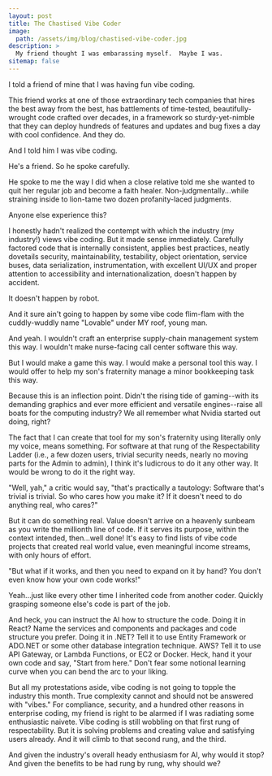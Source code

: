 ```yaml
---
layout: post
title: The Chastised Vibe Coder
image: 
  path: /assets/img/blog/chastised-vibe-coder.jpg
description: >
  My friend thought I was embarassing myself.  Maybe I was.
sitemap: false
---
```


I told a friend of mine that I was having fun vibe coding.

This friend works at one of those extraordinary tech companies that hires the best away from the best, has battlements of time-tested, beautifully-wrought code crafted over decades, in a framework so sturdy-yet-nimble that they can deploy hundreds of features and updates and bug fixes a day with cool confidence. And they do.

And I told him I was vibe coding.

He's a friend. So he spoke carefully.

He spoke to me the way I did when a close relative told me she wanted to quit her regular job and become a faith healer. Non-judgmentally...while straining inside to lion-tame two dozen profanity-laced judgments.

Anyone else experience this?

I honestly hadn't realized the contempt with which the industry (my industry!) views vibe coding. But it made sense immediately. Carefully factored code that is internally consistent, applies best practices, neatly dovetails security, maintainability, testability, object orientation, service buses, data serialization, instrumentation, with excellent UI/UX and proper attention to accessibility and internationalization, doesn't happen by accident.

It doesn't happen by robot.

And it sure ain't going to happen by some vibe code flim-flam with the cuddly-wuddly name "Lovable" under MY roof, young man.

And yeah. I wouldn't craft an enterprise supply-chain management system this way. I wouldn't make nurse-facing call center software this way.

But I would make a game this way. I would make a personal tool this way. I would offer to help my son's fraternity manage a minor bookkeeping task this way.

Because this is an inflection point. Didn't the rising tide of gaming--with its demanding graphics and ever more efficient and versatile engines--raise all boats for the computing industry? We all remember what Nvidia started out doing, right?

The fact that I can create that tool for my son's fraternity using literally only my voice, means something. For software at that rung of the Respectability Ladder (i.e., a few dozen users, trivial security needs, nearly no moving parts for the Admin to admin), I think it's ludicrous to do it any other way. It would be wrong to do it the right way.

"Well, yah," a critic would say, "that's practically a tautology: Software that's trivial is trivial. So who cares how you make it? If it doesn't need to do anything real, who cares?"

But it can do something real. Value doesn't arrive on a heavenly sunbeam as you write the millionth line of code. If it serves its purpose, within the context intended, then...well done! It's easy to find lists of vibe code projects that created real world value, even meaningful income streams, with only hours of effort.

"But what if it works, and then you need to expand on it by hand? You don't even know how your own code works!"

Yeah...just like every other time I inherited code from another coder. Quickly grasping someone else's code is part of the job.

And heck, you can instruct the AI how to structure the code. Doing it in React? Name the services and components and packages and code structure you prefer. Doing it in .NET? Tell it to use Entity Framework or ADO.NET or some other database integration technique. AWS? Tell it to use API Gateway, or Lambda Functions, or EC2 or Docker. Heck, hand it your own code and say, "Start from here." Don't fear some notional learning curve when you can bend the arc to your liking.

But all my protestations aside, vibe coding is not going to topple the industry this month. True complexity cannot and should not be answered with "vibes." For compliance, security, and a hundred other reasons in enterprise coding, my friend is right to be alarmed if I was radiating some enthusiastic naivete. Vibe coding is still wobbling on that first rung of respectability. But it is solving problems and creating value and satisfying users already. And it will climb to that second rung, and the third. 

And given the industry's overall heady enthusiasm for AI, why would it stop? And given the benefits to be had rung by rung, why should we?
